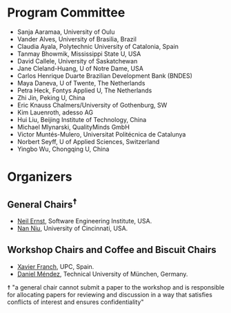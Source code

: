 # Program Committee
* Sanja Aaramaa, University of Oulu
* Vander Alves, University of Brasilia, Brazil 
* Claudia Ayala, Polytechnic University of Catalonia, Spain
* Tanmay Bhowmik, Mississippi State U, USA 
* David   Callele, University of Saskatchewan 
* Jane Cleland-Huang, U of Notre Dame, USA 
* Carlos Henrique Duarte Brazilian Development Bank (BNDES)
* Maya Daneva, U of Twente, The Netherlands 
* Petra Heck, Fontys Applied U, The Netherlands 
* Zhi Jin, Peking U, China
* Eric Knauss  Chalmers/University of Gothenburg, SW
* Kim Lauenroth,  adesso AG
* Hui Liu, Beijing Institute of Technology, China 
* Michael Mlynarski, QualityMinds GmbH
* Victor Muntés-Mulero, Universitat Politécnica de Catalunya
* Norbert Seyff, U of Applied Sciences, Switzerland
* Yingbo Wu, Chongqing U, China

# Organizers

## General Chairs<sup>☨</sup>
* [Neil Ernst](http://twitter.com/neilernst), Software Engineering Institute, USA.
* [Nan Niu](http://homepages.uc.edu/~niunn/), University of Cincinnati, USA. 

## Workshop Chairs and Coffee and Biscuit Chairs
* [Xavier Franch](https://www.essi.upc.edu/~franch/), UPC, Spain. 
* [Daniel Méndez](http://www.mendezfe.org), Technical University of München, Germany.


☨ "a general chair cannot submit a paper to the workshop and is
responsible for allocating papers for reviewing and discussion in a way
that satisfies conflicts of interest and ensures confidentiality"
